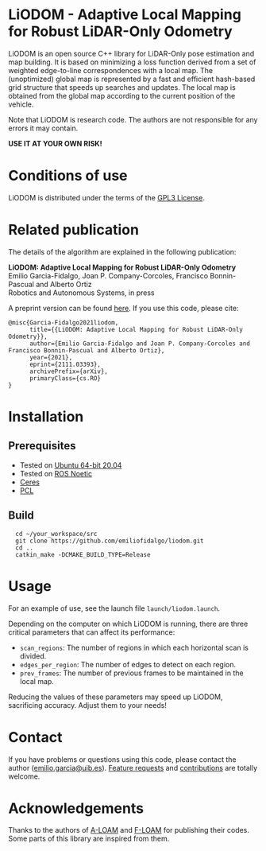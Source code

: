 # LiODOM - Adaptive Local Mapping for Robust LiDAR-Only Odometry

LiODOM is an open source C++ library for LiDAR-Only pose estimation and map building. It is based on minimizing a loss function derived from a set of weighted edge-to-line correspondences with a local map. The (unoptimized) global map is represented by a fast and efficient hash-based grid structure that speeds up searches and updates. The local map is obtained from the global map according to the current position of the vehicle.

Note that LiODOM is research code. The authors are not responsible for any errors it may contain. 

**USE IT AT YOUR OWN RISK!**

# Conditions of use

LiODOM is distributed under the terms of the [GPL3 License](http://github.com/emiliofidalgo/liodom/blob/master/LICENSE).

# Related publication

The details of the algorithm are explained in the following publication:

**LiODOM: Adaptive Local Mapping for Robust LiDAR-Only Odometry**<br/>
Emilio Garcia-Fidalgo, Joan P. Company-Corcoles, Francisco Bonnin-Pascual and Alberto Ortiz<br/>
Robotics and Autonomous Systems, in press<br/>

A preprint version can be found [here](https://arxiv.org/abs/2111.03393). If you use this code, please cite:
```
@misc{Garcia-Fidalgo2021liodom,
      title={{LiODOM: Adaptive Local Mapping for Robust LiDAR-Only Odometry}}, 
      author={Emilio Garcia-Fidalgo and Joan P. Company-Corcoles and Francisco Bonnin-Pascual and Alberto Ortiz},
      year={2021},
      eprint={2111.03393},
      archivePrefix={arXiv},
      primaryClass={cs.RO}
}
```

# Installation

## Prerequisites
- Tested on [Ubuntu 64-bit 20.04](http://ubuntu.com/download/desktop)
- Tested on [ROS Noetic](http://wiki.ros.org/ROS/Installation)
- [Ceres](http://ceres-solver.org/installation.html)
- [PCL](http://pointclouds.org/)

## Build
```
  cd ~/your_workspace/src
  git clone https://github.com/emiliofidalgo/liodom.git
  cd ..
  catkin_make -DCMAKE_BUILD_TYPE=Release
```

# Usage

For an example of use, see the launch file `launch/liodom.launch`.

Depending on the computer on which LiODOM is running, there are three critical parameters that can affect its performance:
- `scan_regions`: The number of regions in which each horizontal scan is divided.
- `edges_per_region`: The number of edges to detect on each region.
- `prev_frames`: The number of previous frames to be maintained in the local map.

Reducing the values of these parameters may speed up LiODOM, sacrificing accuracy. Adjust them to your needs!

# Contact

If you have problems or questions using this code, please contact the author (emilio.garcia@uib.es). [Feature requests](http://github.com/emiliofidalgo/liodom/issues) and [contributions](http://github.com/emiliofidalgo/liodom/pulls) are totally welcome.

# Acknowledgements
Thanks to the authors of [A-LOAM](https://github.com/HKUST-Aerial-Robotics/A-LOAM) and [F-LOAM](https://github.com/wh200720041/floam) for publishing their codes. Some parts of this library are inspired from them.
